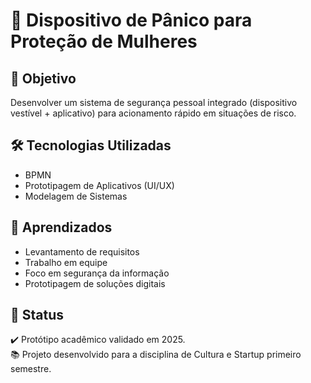 # 🚨 Dispositivo de Pânico para Proteção de Mulheres

## 📌 Objetivo
Desenvolver um sistema de segurança pessoal integrado (dispositivo vestível + aplicativo) para acionamento rápido em situações de risco.

## 🛠 Tecnologias Utilizadas
- BPMN  
- Prototipagem de Aplicativos (UI/UX)  
- Modelagem de Sistemas  

## 🚀 Aprendizados
- Levantamento de requisitos  
- Trabalho em equipe  
- Foco em segurança da informação  
- Prototipagem de soluções digitais  

## 📄 Status
✔️ Protótipo acadêmico validado em 2025.  
📚 Projeto desenvolvido para a disciplina de Cultura e Startup primeiro semestre.
